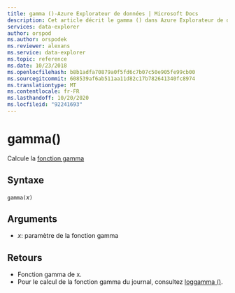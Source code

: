 ```yaml
---
title: gamma ()-Azure Explorateur de données | Microsoft Docs
description: Cet article décrit le gamma () dans Azure Explorateur de données.
services: data-explorer
author: orspod
ms.author: orspodek
ms.reviewer: alexans
ms.service: data-explorer
ms.topic: reference
ms.date: 10/23/2018
ms.openlocfilehash: b8b1adfa70879a0f5fd6c7b07c50e905fe99cb00
ms.sourcegitcommit: 608539af6ab511aa11d82c17b782641340fc8974
ms.translationtype: MT
ms.contentlocale: fr-FR
ms.lasthandoff: 10/20/2020
ms.locfileid: "92241693"
---
```

# <a name="gamma"></a>gamma()

Calcule la [fonction gamma](https://en.wikipedia.org/wiki/Gamma_function)

## <a name="syntax"></a>Syntaxe

`gamma(`*x*`)`

## <a name="arguments"></a>Arguments

* *x*: paramètre de la fonction gamma

## <a name="returns"></a>Retours

* Fonction gamma de x.
* Pour le calcul de la fonction gamma du journal, consultez [loggamma ()](loggammafunction.md).
